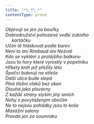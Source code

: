 ```yaml
---
title: "*\_*\_*"
contentType: prose
---
```


_Objevují se jen za bouřky  
Dobrodružství pohozené vedle zubního  
     kartáčku  
Učím tě hláskovat podle barev  
Není to ani Rimbaud ani Nezval  
Kdo se vyklání z protějšího balkonu  
Jsou to hory které vyrostly v popelníku  
Hřbety knih jež přežily léto  
Špačci bubnují na střeše  
Další ulice bude slepá  
Plná třešní vlaků bez oken  
Dlouhá jako plovárny  
Z každé strany slyším jiný smích  
Nohy s povytaženým obočím  
Ne to nejsou pohádky jsou to koše  
Masážní salony  
Pravda jen za soumraku_
